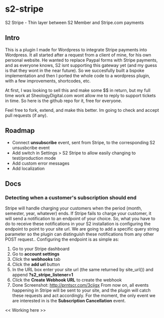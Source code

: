 s2-stripe
=========

S2 Stripe - Thin layer between S2 Member and Stripe.com payments

Intro
------

This is a plugin I made for Wordpress to integrate Stripe payments into Wordpress. It all started after a request from a client of mine, for his own personal website. He wanted to replace Paypal forms with Stripe payments, and as everyone knows, S2 isnt supporting this gateway yet (and my guess is that they wont in the near future). So we succesfully built a bspoke implementation and then I ported the whole code to a wordpress plugin, with a few improvements, shortcodes, etc.

At first, I was looking to sell this and make some $$ in return, but my full time work at SheologyDigital.com wont allow me to reply to support tickets in time. So here is the github repo for it, free for everyone.

Feel free to fork, extend, and make this better. Im going to check and accept pull requests (if any).

Roadmap
------
+ Connect **unsubscribe** event, sent from Stripe, to the corresponding S2 unsusbcribe event
+ Add switch in Settings > S2 Stripe to allow easily changing to test/production mode
+ Add custom error messages
+ Add localization

Docs
------

### Detecting when a customer's subscription should end

Stripe will handle charging your customers when the period (month, semester, year, whatever) ends. If Stripe fails to charge your customer, it will send a notification to an endpoint of your choice. So, what you have to do to receive these notifications in your S2 installation is configuring the endpoint to point to your site url. We are going to add a specific query string parameter so the plugin can distinguish these notifications from any other POST request..
Configuring the endpoint is as simple as:
1. Go to your Stripe dashboard
2. Go to **account settings**
3. Click the **webhooks** tab
4. Click the **add url** button
5. In the URL box enter your site url (the same returned by site_url()) and append __?s2_stripe_listener=1__
6. Click the **Create Webhook URL** to create the webhook
7. Done
Screenshot: http://prntscr.com/3cjigx
From now on, all events happening in Stripe will be sent to your site, and the plugin will catch these requests and act accordingly. For the moment, the only event we are interested in is the __Subscription Cancellation__ event.

<< Working here >>

